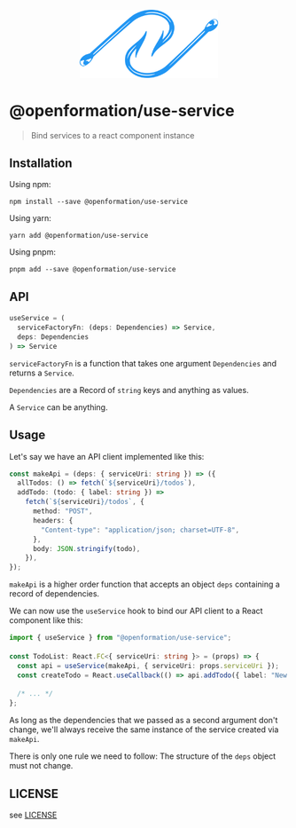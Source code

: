 <p align="center">

<img width="250" src="./hooks.svg" alt="Two fishing hooks">

</p>

# @openformation/use-service

> Bind services to a react component instance

## Installation

Using npm:

```
npm install --save @openformation/use-service
```

Using yarn:

```
yarn add @openformation/use-service
```

Using pnpm:

```
pnpm add --save @openformation/use-service
```

## API

```typescript
useService = (
  serviceFactoryFn: (deps: Dependencies) => Service,
  deps: Dependencies
) => Service
```

`serviceFactoryFn` is a function that takes one argument `Dependencies` and returns a `Service`.

`Dependencies` are a Record of `string` keys and anything as values.

A `Service` can be anything.

## Usage

Let's say we have an API client implemented like this:

```typescript
const makeApi = (deps: { serviceUri: string }) => ({
  allTodos: () => fetch(`${serviceUri}/todos`),
  addTodo: (todo: { label: string }) =>
    fetch(`${serviceUri}/todos`, {
      method: "POST",
      headers: {
        "Content-type": "application/json; charset=UTF-8",
      },
      body: JSON.stringify(todo),
    }),
});
```

`makeApi` is a higher order function that accepts an object `deps` containing a record of dependencies.

We can now use the `useService` hook to bind our API client to a React component like this:

```typescript
import { useService } from "@openformation/use-service";

const TodoList: React.FC<{ serviceUri: string }> = (props) => {
  const api = useService(makeApi, { serviceUri: props.serviceUri });
  const createTodo = React.useCallback(() => api.addTodo({ label: "New Todo" }), [api]);

  /* ... */
};
```

As long as the dependencies that we passed as a second argument don't change, we'll always receive the same instance of the service created via `makeApi`.

There is only one rule we need to follow: The structure of the `deps` object must not change.

## LICENSE

see [LICENSE](./LICENSE)
